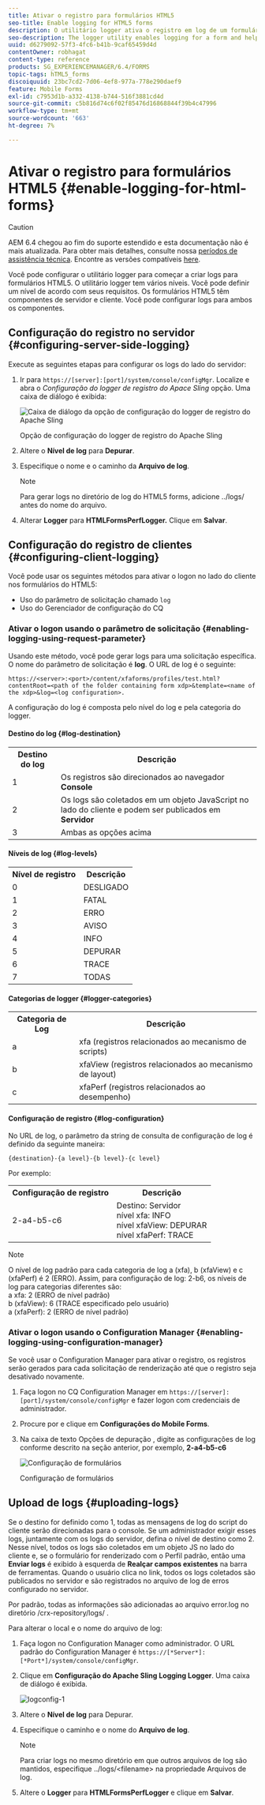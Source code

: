 ```yaml
---
title: Ativar o registro para formulários HTML5
seo-title: Enable logging for HTML5 forms
description: O utilitário logger ativa o registro em log de um formulário e ajuda a depurar os problemas relacionados ao formulário.
seo-description: The logger utility enables logging for a form and helps you debug form-related issues.
uuid: d6279092-57f3-4fc6-b41b-9caf65459d4d
contentOwner: robhagat
content-type: reference
products: SG_EXPERIENCEMANAGER/6.4/FORMS
topic-tags: hTML5_forms
discoiquuid: 23bc7cd2-7d06-4ef8-977a-778e290daef9
feature: Mobile Forms
exl-id: c7953d1b-a332-4138-b744-516f3881cd4d
source-git-commit: c5b816d74c6f02f85476d16868844f39b4c47996
workflow-type: tm+mt
source-wordcount: '663'
ht-degree: 7%

---
```


# Ativar o registro para formulários HTML5 {#enable-logging-for-html-forms}

>[!CAUTION]
>
>AEM 6.4 chegou ao fim do suporte estendido e esta documentação não é mais atualizada. Para obter mais detalhes, consulte nossa [períodos de assistência técnica](https://helpx.adobe.com/br/support/programs/eol-matrix.html). Encontre as versões compatíveis [here](https://experienceleague.adobe.com/docs/).

Você pode configurar o utilitário logger para começar a criar logs para formulários HTML5. O utilitário logger tem vários níveis. Você pode definir um nível de acordo com seus requisitos. Os formulários HTML5 têm componentes de servidor e cliente. Você pode configurar logs para ambos os componentes.

## Configuração do registro no servidor {#configuring-server-side-logging}

Execute as seguintes etapas para configurar os logs do lado do servidor:

1. Ir para `https://[server]:[port]/system/console/configMgr`. Localize e abra o *Configuração do logger de registro do Apace Sling* opção. Uma caixa de diálogo é exibida:

   ![ Caixa de diálogo da opção de configuração do logger de registro do Apache Sling](assets/logconfig.png)

   Opção de configuração do logger de registro do Apache Sling

1. Altere o **Nível de log** para **Depurar**.

1. Especifique o nome e o caminho da **Arquivo de log**.

   >[!NOTE]
   >
   >Para gerar logs no diretório de log do HTML5 forms, adicione ../logs/ antes do nome do arquivo.

1. Alterar **Logger** para **HTMLFormsPerfLogger.** Clique em **Salvar**.

## Configuração do registro de clientes {#configuring-client-logging}

Você pode usar os seguintes métodos para ativar o logon no lado do cliente nos formulários do HTML5:

* Uso do parâmetro de solicitação chamado `log`
* Uso do Gerenciador de configuração do CQ

### Ativar o logon usando o parâmetro de solicitação {#enabling-logging-using-request-parameter}

Usando este método, você pode gerar logs para uma solicitação específica. O nome do parâmetro de solicitação é **log**. O URL de log é o seguinte:

`https://<server>:<port>/content/xfaforms/profiles/test.html?contentRoot=<path of the folder containing form xdp>&template=<name of the xdp>&log=<log configuration>.`

A configuração do log é composta pelo nível do log e pela categoria do logger.

#### Destino do log {#log-destination}

<table> 
 <tbody> 
  <tr> 
   <th><strong>Destino do log</strong></th> 
   <th><strong>Descrição</strong></th> 
  </tr> 
  <tr> 
   <td>1</td> 
   <td>Os registros são direcionados ao navegador <strong>Console</strong></td> 
  </tr> 
  <tr> 
   <td>2</td> 
   <td>Os logs são coletados em um objeto JavaScript no lado do cliente e podem ser publicados em <strong>Servidor</strong> </td> 
  </tr> 
  <tr> 
   <td>3</td> 
   <td>Ambas as opções acima<br /> </td> 
  </tr> 
 </tbody> 
</table>

#### Níveis de log {#log-levels}

<table> 
 <tbody> 
  <tr> 
   <th>Nível de registro</th> 
   <th>Descrição</th> 
  </tr> 
  <tr> 
   <td>0</td> 
   <td>DESLIGADO<br type="_moz" /> </td> 
  </tr> 
  <tr> 
   <td>1</td> 
   <td>FATAL<br type="_moz" /> </td> 
  </tr> 
  <tr> 
   <td>2</td> 
   <td>ERRO<br type="_moz" /> </td> 
  </tr> 
  <tr> 
   <td>3</td> 
   <td>AVISO<br type="_moz" /> </td> 
  </tr> 
  <tr> 
   <td>4</td> 
   <td>INFO<br type="_moz" /> </td> 
  </tr> 
  <tr> 
   <td>5</td> 
   <td>DEPURAR<br type="_moz" /> </td> 
  </tr> 
  <tr> 
   <td>6</td> 
   <td>TRACE<br type="_moz" /> </td> 
  </tr> 
  <tr> 
   <td>7</td> 
   <td>TODAS<br type="_moz" /> </td> 
  </tr> 
 </tbody> 
</table>

#### Categorias de logger {#logger-categories}

<table> 
 <tbody> 
  <tr> 
   <th>Categoria de Log</th> 
   <th>Descrição</th> 
  </tr> 
  <tr> 
   <td>a</td> 
   <td>xfa (registros relacionados ao mecanismo de scripts)</td> 
  </tr> 
  <tr> 
   <td>b</td> 
   <td>xfaView (registros relacionados ao mecanismo de layout)<br type="_moz" /> </td> 
  </tr> 
  <tr> 
   <td>c</td> 
   <td>xfaPerf (registros relacionados ao desempenho)<br type="_moz" /> </td> 
  </tr> 
 </tbody> 
</table>

#### Configuração de registro {#log-configuration}

No URL de log, o parâmetro da string de consulta de configuração de log é definido da seguinte maneira:

`{destination}-{a level}-{b level}-{c level}`

Por exemplo:

<table> 
 <tbody> 
  <tr> 
   <th>Configuração de registro</th> 
   <th>Descrição</th> 
  </tr> 
  <tr> 
   <td>2-a4-b5-c6<br type="_moz" /> </td> 
   <td>Destino: Servidor<br /> nível xfa: INFO<br /> nível xfaView: DEPURAR<br /> nível xfaPerf: TRACE</td> 
  </tr> 
 </tbody> 
</table>

>[!NOTE]
>
>O nível de log padrão para cada categoria de log a (xfa), b (xfaView) e c (xfaPerf) é 2 (ERRO). Assim, para configuração de log: 2-b6, os níveis de log para categorias diferentes são:\
>a xfa: 2 (ERRO de nível padrão)\
>b (xfaView): 6 (TRACE especificado pelo usuário)\
>a (xfaPerf): 2 (ERRO de nível padrão)

### Ativar o logon usando o Configuration Manager {#enabling-logging-using-configuration-manager}

Se você usar o Configuration Manager para ativar o registro, os registros serão gerados para cada solicitação de renderização até que o registro seja desativado novamente.

1. Faça logon no CQ Configuration Manager em `https://[server]:[port]/system/console/configMgr` e fazer logon com credenciais de administrador.
1. Procure por e clique em **Configurações do Mobile Forms**.
1. Na caixa de texto Opções de depuração , digite as configurações de log conforme descrito na seção anterior, por exemplo, **2-a4-b5-c6**

   ![Configuração de formulários](assets/forms_configuration.png)

   Configuração de formulários

## Upload de logs {#uploading-logs}

Se o destino for definido como 1, todas as mensagens de log do script do cliente serão direcionadas para o console. Se um administrador exigir esses logs, juntamente com os logs do servidor, defina o nível de destino como 2. Nesse nível, todos os logs são coletados em um objeto JS no lado do cliente e, se o formulário for renderizado com o Perfil padrão, então uma **Enviar logs** é exibido à esquerda de **Realçar campos existentes** na barra de ferramentas. Quando o usuário clica no link, todos os logs coletados são publicados no servidor e são registrados no arquivo de log de erros configurado no servidor.

Por padrão, todas as informações são adicionadas ao arquivo error.log no diretório /crx-repository/logs/ .

Para alterar o local e o nome do arquivo de log:

1. Faça logon no Configuration Manager como administrador. O URL padrão do Configuration Manager é `https://[*Server*]:[*Port*]/system/console/configMgr`.
1. Clique em **Configuração do Apache Sling Logging Logger**. Uma caixa de diálogo é exibida.

   ![logconfig-1](assets/logconfig-1.png)

1. Altere o **Nível de log** para Depurar.

1. Especifique o caminho e o nome do **Arquivo de log**.

   >[!NOTE]
   >
   >Para criar logs no mesmo diretório em que outros arquivos de log são mantidos, especifique ../logs/&lt;filename> na propriedade Arquivos de log.

1. Altere o **Logger** para **HTMLFormsPerfLogger** e clique em **Salvar**.
